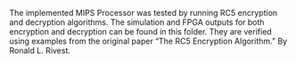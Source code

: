 The implemented MIPS Processor was tested by running RC5 encryption and decryption algorithms. The simulation and FPGA outputs for both encryption and decryption can be found in this folder. They are verified using examples from the original paper “The RC5 Encryption Algorithm.” By Ronald L. Rivest.

